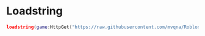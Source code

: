 # Loadstring

```lua
loadstring(game:HttpGet("https://raw.githubusercontent.com/mvqna/Roblox/main/Krnl/krnl.lua"))()

